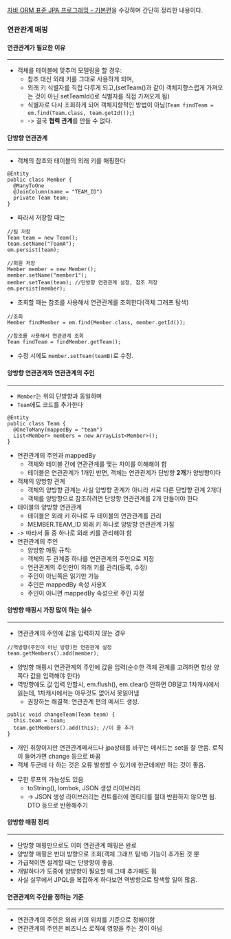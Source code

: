 [자바 ORM 표준 JPA 프로그래밍 - 기본편](https://www.inflearn.com/course/ORM-JPA-Basic)을 수강하며 간단히 정리한 내용이다.

### 연관관계 매핑

#### 연관관계가 필요한 이유
***
- 객체를 테이블에 맞추어 모델링을 할 경우:
    * 참조 대신 외래 키를 그대로 사용하게 되며,
    * 외래 키 식별자를 직접 다루게 되고,(setTeam()과 같이 객체지향스럽게 가져오는 것이 아닌 setTeamId()로 식별자를 직접 가져오게 됨)
    * 식별자로 다시 조회하게 되어 객체지향적인 방법이 아님(```Team findTeam = em.find(Team.class, team.getId());```)
    * -> 결국 **협력 관계**를 만들 수 없다.

#### 단방향 연관관계
***
- 객체의 참조와 테이블의 외래 키를 매핑한다
```
@Entity
public class Member {
  @ManyToOne
  @JoinColumn(name = "TEAM_ID")
  private Team team;
}
```
- 따라서 저장할 때는
```
//팀 저장
Team team = new Team();
team.setName("TeamA");
em.persist(team);

//회원 저장
Member member = new Member();
member.setName("member1");
member.setTeam(team); //단방향 연관관계 설정, 참조 저장
em.persist(member);
```
- 조회할 때는 참조를 사용해서 연관관계를 조회한다(객체 그래프 탐색)
```
//조회
Member findMember = em.find(Member.class, member.getId());

//참조를 사용해서 연관관계 조회
Team findTeam = findMember.getTeam();
```
- 수정 시에도
```member.setTeam(teamB)```로 수정.

#### 양방향 연관관게와 연관관계의 주인
***
- ```Member```는 위의 단방향과 동일하며
- ```Team```에도 코드를 추가한다
```
@Entity
public class Team {
  @OneToMany(mappedBy = "team")
  List<Member> members = new ArrayList<Member>();
}
```
- 연관관계의 주인과 mappedBy
  * 객체와 테이블 간에 연관관계를 맺는 차이를 이해해야 함
  * 테이블은 연관관계가 1개인 반면, 객체는 연관관계가 단방향 **2개**가 양방향이다
- 객체의 양방향 관계
  * 객체의 양방향 관계는 사실 양방향 관계가 아니라 서로 다른 단뱡향 관계 2개다
  * 객체를 양방향으로 참조하려면 단방향 연관관계를 2개 만들어야 한다
- 테이블의 양방향 연관관계
  * 테이블은 외래 키 하나로 두 테이블의 연관관계를 관리
  * MEMBER.TEAM_ID 외래 키 하나로 양방향 연관관계 가짐
- -> 따라서 둘 중 하나로 외래 키를 관리해야 함
- 연관관계의 주인
  * 양방향 매핑 규칙:
  * 객체의 두 관계중 하나를 연관관계의 주인으로 지정
  * 연관관계의 주인만이 외래 키를 관리(등록, 수정)
  * 주인이 아닌쪽은 읽기만 가능
  * 주인은 mappedBy 속성 사용X
  * 주인이 아니면 mappedBy 속성으로 주인 지정

#### 양방향 매핑시 가장 많이 하는 실수
***
- 연관관계의 주인에 값을 입력하지 않는 경우
```
//역방향(주인이 아닌 방향)만 연관관계 설정
team.getMembers().add(member);
```
- 양방향 매핑시 연관관계의 주인에 값을 입력(순수한 객체 관계를 고려하면 항상 양쪽다 값을 입력해야 한다)
- 역방향에도 값 입력 안할시, em.flush(), em.clear() 안하면 DB말고 1차캐시에서 읽는데, 1차캐시에서는 아무것도 없어서 못읽어냄
  * 권장하는 해결책: 연관관계 편의 메서드 생성.
```
public void changeTeam(Team team) {
  this.team = team;
  team.getMembers().add(this); //이 줄 추가
}
```
  * 개인 취향이지만 연관관계메서드나 jpa상태를 바꾸는 메서드는 set을 잘 안씀. 로직이 들어가면 change 등으로 바꿈 
  * 객체 두군데 다 하는 것은 오류 발생할 수 있기에 한군데에만 하는 것이 좋음.
- 무한 루프의 가능성도 있음
  * toString(), lombok, JSON 생성 라이브러리
  * -> JSON 생성 라이브러리는 컨트롤러에 엔티티를 절대 반환하지 않으면 됨. DTO 등으로 반환해주기

#### 양방향 매핑 정리
***
- 단방향 매핑만으로도 이미 연관관계 매핑은 완료
- 양방향 매핑은 반대 방향으로 조회(객체 그래프 탐색) 기능이 추가된 것 뿐
- 가급적이면 설계할 때는 단방향이 좋음.
- 개발하다가 도중에 양방향이 필요할 때 그때 추가해도 됨
- 사실 실무에서 JPQL을 복잡하게 하다보면 역방향으로 탐색할 일이 많음.

#### 연관관계의 주인을 정하는 기준
***
- 연관관계의 주인은 외래 키의 위치를 기준으로 정해야함
- 연관관계의 주인은 비즈니스 로직에 영향을 주는 것이 아님